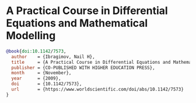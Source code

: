 # A Practical Course in Differential Equations and Mathematical Modelling

```bibtex
@book{doi:10.1142/7573,
  author    = {Ibragimov, Nail H},
  title     = {A Practical Course in Differential Equations and Mathematical Modelling},
  publisher = {CO-PUBLISHED WITH HIGHER EDUCATION PRESS},
  month     = {November},
  year      = {2009},
  doi       = {10.1142/7573},
  url       = {https://www.worldscientific.com/doi/abs/10.1142/7573}
}
```
